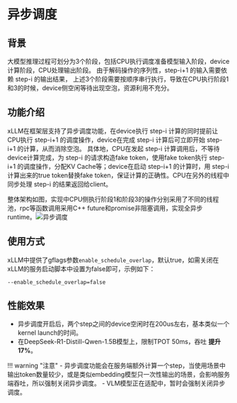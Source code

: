 # 异步调度

## 背景
大模型推理过程可划分为3个阶段，包括CPU执行调度准备模型输入阶段，device计算阶段，CPU处理输出阶段。
由于解码操作的序列性，step-i+1 的输入需要依赖 step-i 的输出结果，
上述3个阶段需要按顺序串行执行，导致在CPU执行阶段1和3的时候，device侧空闲等待出现空泡，资源利用不充分。



## 功能介绍

xLLM在框架层支持了异步调度功能，在device执行 step-i 计算的同时提前让CPU执行 step-i+1 的调度操作，device在完成 step-i 计算后可立即开始 step-i+1 的计算，从而消除空泡。
具体地，CPU在发起 step-i 计算调用后，不等待device计算完成，为 step-i 的请求构造fake token，使用fake token执行 step-i+1 的调度操作，分配KV Cache等；device在启动 step-i+1 的计算时，用 step-i 计算出来的true token替换fake token，保证计算的正确性。CPU在另外的线程中同步处理 step-i 的结果返回给client。

整体架构如图，实现中CPU侧执行阶段1和阶段3的操作分别采用了不同的线程池，rpc等函数调用采用C++ future和promise非阻塞调用，实现全异步runtime。![异步调度](../../assets/async_schedule_architecture.jpg)


## 使用方式

xLLM中提供了gflags参数`enable_schedule_overlap`，默认true，如需关闭在xLLM的服务启动脚本中设置为false即可，示例如下：
```shell
--enable_schedule_overlap=false
```


## 性能效果
- 异步调度开启后，两个step之间的device空闲时在200us左右，基本类似一个kernel launch的时间。
- 在DeepSeek-R1-Distill-Qwen-1.5B模型上，限制TPOT 50ms，吞吐 **提升17%**。


!!! warning "注意"
    - 异步调度功能会在服务端额外计算一个step，当使用场景中输出token数量较少，或是类似embedding模型只一次性输出的场景，会影响服务端吞吐，所以强制关闭异步调度。
    - VLM模型正在适配中，暂时会强制关闭异步调度。
